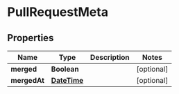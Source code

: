 
# PullRequestMeta

## Properties
Name | Type | Description | Notes
------------ | ------------- | ------------- | -------------
**merged** | **Boolean** |  |  [optional]
**mergedAt** | [**DateTime**](DateTime.md) |  |  [optional]



